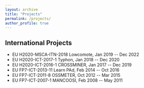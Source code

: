 ```yaml
---
layout: archive
title: "Projects"
permalink: /projects/
author_profile: true
---
```


## International Projects

* EU H2020-MSCA-ITN-2018 Lowcomote, Jan 2019 -- Dec 2022
* EU H2020-ICT-2017-1 Typhon, Jan 2018 -- Dec 2020
* EU H2020-ICT-2016-1 CROSSMINER, Jan 2017 -- Dec 2019
* EU FP7-ICT-2013-11 Learn PAd, Feb 2014 -- Oct 2016
* EU FP7-ICT-2011-8 OSSMETER, Oct 2012 -- Mar 2015
* EU FP7-ICT-2007-1 MANCOOSI, Feb 2008 -- May 2011

